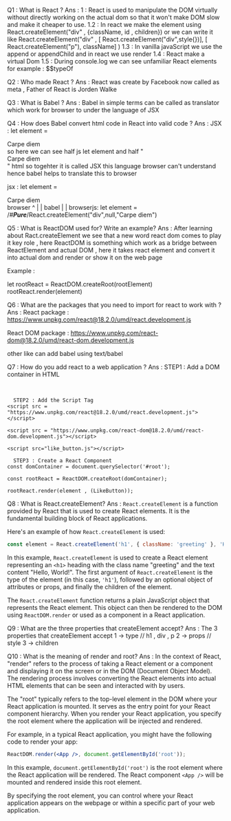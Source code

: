 Q1 : What is React ? 
Ans : 1 : React is used to manipulate the DOM virtually without directly working on the actual dom so that it won't make DOM slow and make it cheaper to use.
1.2 : In react we make the element using React.createElement("div" , {className, id , children}) or 
      we can write it like    React.createElement("div" , 
                                          [ React.createElement("div",style{})],
                                          [ React.createElement("p"), className]
      )
1.3 : In vanilla javaScript we use the append or appendChild and in react we use render 
1.4 : React make a virtual Dom 
1.5 : During console.log we can see unfamiliar React elements for example : $$typeOf


Q2 : Who made React ? 
Ans : React was create by Facebook now called as meta , Father of React is Jorden Walke

Q3 : What is Babel ?
Ans : Babel in simple terms can be called as translator which work for browser to under the language of JSX 

Q4 : How does Babel convert html code in React into valid code ?
Ans : JSX : let element = <div>Carpe diem </div> 
 so here we can see half js let element and half "<div>Carpe diem </div>" html so togehter it is called JSX 
 this language browser can't understand hence babel helps to translate this to browser 
 
 jsx : let element = <div>Carpe diem </div>  browser
                        ^
                        |
                        |
                      babel
                        |
                        |
browserjs:      let element = /*#__Pure__*/React.createElement("div",null,"Carpe diem")

Q5 : What is ReactDOM used for? Write an example?
Ans : After learning about Ract.createElement we see that a new word react dom comes to play it key role , 
 here ReactDOM is something which work as a bridge between ReactElement and actual DOM , here it takes react element and convert it into actual dom and render or show it on the web page 


Example : 

let rootReact = ReactDOM.createRoot(rootElement)
rootReact.render(element)


Q6 : What are the packages that you need to import for react to work with ?
Ans : React package : https://www.unpkg.com/react@18.2.0/umd/react.development.js

React DOM package : https://www.unpkg.com/react-dom@18.2.0/umd/react-dom.development.js

other like can add babel using text/babel

Q7 : How do you add react to a web application ? 
Ans : STEP1 : Add a DOM container in HTML 
      <!-- Existing html -->
      <div id = "root"></div>  
      <!-- Existing html -->

      STEP2 : Add the Script Tag
    <script src = "https://www.unpkg.com/react@18.2.0/umd/react.development.js"></script>
    
    <script src = "https://www.unpkg.com/react-dom@18.2.0/umd/react-dom.development.js"></script>
    
    <script src="like_button.js"></script>

      STEP3 : Create a React Component 
    const domContainer = document.querySelector('#root');
    
    const rootReact = ReactDOM.createRoot(domContainer);
    
    rootReact.render(element , (LikeButton));


Q8 : What is React.createElement?
Ans : `React.createElement` is a function provided by React that is used to create React elements. It is the fundamental building block of React applications.

Here's an example of how `React.createElement` is used:

```jsx
const element = React.createElement('h1', { className: 'greeting' }, 'Hello, World!');
```

In this example, `React.createElement` is used to create a React element representing an `<h1>` heading with the class name "greeting" and the text content "Hello, World!". The first argument of `React.createElement` is the type of the element (in this case, `'h1'`), followed by an optional object of attributes or props, and finally the children of the element.

The `React.createElement` function returns a plain JavaScript object that represents the React element. This object can then be rendered to the DOM using `ReactDOM.render` or used as a component in a React application.



Q9 : What are the three properties that createElement accept?
Ans : The 3 properties that createElement accept 
  1 -> type // h1 , div , p 
  2 -> props // style 
  3 -> children 

Q10 :  What is the meaning of render and root?
Ans : In the context of React, "render" refers to the process of taking a React element or a component and displaying it on the screen or in the DOM (Document Object Model). The rendering process involves converting the React elements into actual HTML elements that can be seen and interacted with by users.

The "root" typically refers to the top-level element in the DOM where your React application is mounted. It serves as the entry point for your React component hierarchy. When you render your React application, you specify the root element where the application will be injected and rendered.

For example, in a typical React application, you might have the following code to render your app:
```jsx
ReactDOM.render(<App />, document.getElementById('root'));
```
In this example, `document.getElementById('root')` is the root element where the React application will be rendered. The React component `<App />` will be mounted and rendered inside this root element.

By specifying the root element, you can control where your React application appears on the webpage or within a specific part of your web application.


